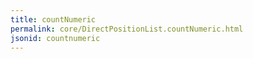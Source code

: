 ```yaml
---
title: countNumeric
permalink: core/DirectPositionList.countNumeric.html
jsonid: countnumeric
---
```

